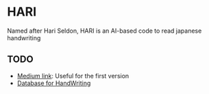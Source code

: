 # HARI
Named after Hari Seldon, HARI is an AI-based code to read japanese handwriting

## TODO
* [Medium link](https://towardsdatascience.com/creating-a-japanese-handwriting-recognizer-70be12732889): Useful for the first version
* [Database for HandWriting](http://etlcdb.db.aist.go.jp/)
